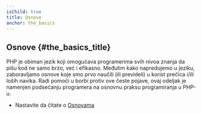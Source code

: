 ```yaml
---
isChild: true
title: Osnove
anchor: the_basics
---
```


## Osnove {#the_basics_title}

PHP je obiman jezik koji omogućava programerima svih nivoa znanja da pišu kod ne samo brzo, već i efikasno.
Međutim kako napredujemo u jeziku, zaboravljamo osnove koje smo prvo naučili (ili prevideli) u korist prečica i/ili loših
navika. Radi pomoći u borbi protiv ove česte pojave, ovaj odeljak je namenjen podsećanju programera na osnovnu praksu
programiranja u PHP-u.

* Nastavite da čitate o [Osnovama](/pages/The-Basics.html)
